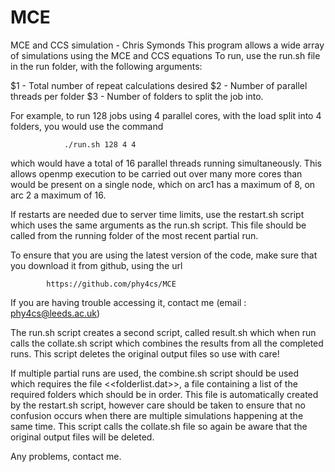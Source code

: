 # MCE
MCE and CCS simulation - Chris Symonds
This program allows a wide array of simulations using the MCE and CCS equations
To run, use the run.sh file in the run folder, with the following arguments:

$1 - Total number of repeat calculations desired
$2 - Number of parallel threads per folder
$3 - Number of folders to split the job into.

For example, to run 128 jobs using 4 parallel cores, with the load split into 4 folders,
you would use the command 

                ./run.sh 128 4 4
               
which would have a total of 16 parallel threads running simultaneously. This allows openmp
execution to be carried out over many more cores than would be present on a single node, which
on arc1 has a maximum of 8, on arc 2 a maximum of 16.

If restarts are needed due to server time limits, use the restart.sh script which uses the same 
arguments as the run.sh script. This file should be called from the running folder of the most recent
partial run. 

To ensure that you are using the latest version of the code, make sure that you download it from 
github, using the url

            https://github.com/phy4cs/MCE
            
If you are having trouble accessing it, contact me (email : phy4cs@leeds.ac.uk)

The run.sh script creates a second script, called result.sh which when run calls the collate.sh script
which combines the results from all the completed runs. This script deletes the original output files
so use with care!

If multiple partial runs are used, the combine.sh script should be used which requires the file 
<<folderlist.dat>>, a file containing a list of the required folders which should be in order. This file is 
automatically created by the restart.sh script, however care should be taken to ensure that no confusion 
occurs when there are multiple simulations happening at the same time. This script calls the collate.sh 
file so again be aware that the original output files will be deleted.

Any problems, contact me.

